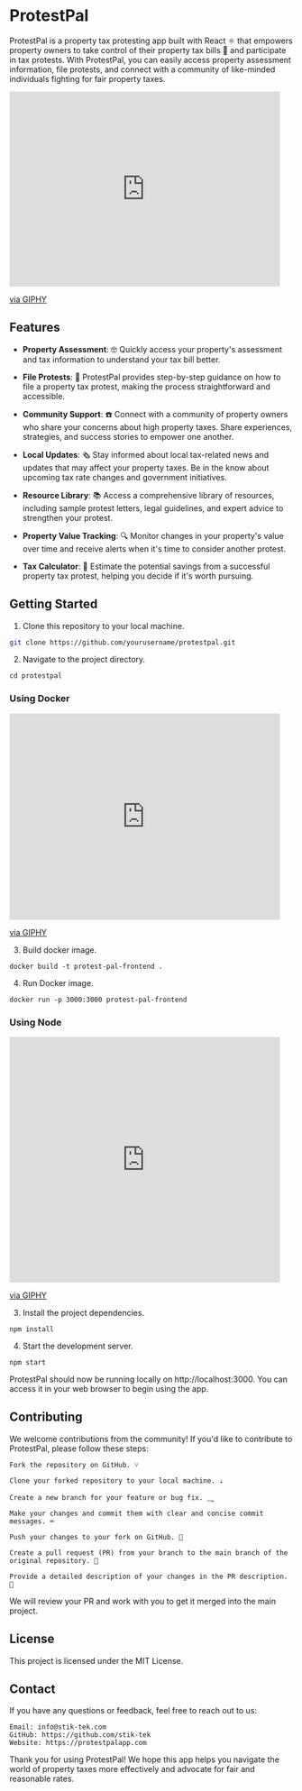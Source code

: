 # ProtestPal

ProtestPal is a property tax protesting app built with React ⚛ that empowers property owners to take control of their property tax bills 💪 and participate in tax protests. With ProtestPal, you can easily access property assessment information, file protests, and connect with a community of like-minded individuals fighting for fair property taxes. 

<iframe src="https://giphy.com/embed/xEp3raFQkgpgY" width="480" height="346" frameBorder="0" class="giphy-embed" allowFullScreen></iframe><p><a href="https://giphy.com/gifs/xEp3raFQkgpgY">via GIPHY</a></p>

## Features

- **Property Assessment**: 🤓 Quickly access your property's assessment and tax information to understand your tax bill better.

- **File Protests**: 📂 ProtestPal provides step-by-step guidance on how to file a property tax protest, making the process straightforward and accessible.

- **Community Support**: ☎️ Connect with a community of property owners who share your concerns about high property taxes. Share experiences, strategies, and success stories to empower one another.

- **Local Updates**: 🗞️ Stay informed about local tax-related news and updates that may affect your property taxes. Be in the know about upcoming tax rate changes and government initiatives.

- **Resource Library**: 📚 Access a comprehensive library of resources, including sample protest letters, legal guidelines, and expert advice to strengthen your protest.

- **Property Value Tracking**: 🔍 Monitor changes in your property's value over time and receive alerts when it's time to consider another protest.

- **Tax Calculator**: 🧮 Estimate the potential savings from a successful property tax protest, helping you decide if it's worth pursuing.

## Getting Started

1. Clone this repository to your local machine.

```bash
git clone https://github.com/yourusername/protestpal.git
```
2. Navigate to the project directory.
```
cd protestpal
```
### Using Docker
<iframe src="https://giphy.com/embed/xT5LMsC6iydeziO6nC" width="480" height="366" frameBorder="0" class="giphy-embed" allowFullScreen></iframe><p><a href="https://giphy.com/gifs/season-6-the-simpsons-6x18-xT5LMsC6iydeziO6nC">via GIPHY</a></p>

3. Build docker image.
```
docker build -t protest-pal-frontend . 
```
4. Run Docker image.
```
docker run -p 3000:3000 protest-pal-frontend
```

### Using Node
<iframe src="https://giphy.com/embed/YFkpsHWCsNUUo" width="480" height="436" frameBorder="0" class="giphy-embed" allowFullScreen></iframe><p><a href="https://giphy.com/gifs/YFkpsHWCsNUUo">via GIPHY</a></p>

3. Install the project dependencies.
```
npm install
```
4. Start the development server.
```
npm start
```


ProtestPal should now be running locally on http://localhost:3000. You can access it in your web browser to begin using the app.

## Contributing

We welcome contributions from the community! If you'd like to contribute to ProtestPal, please follow these steps:

    Fork the repository on GitHub. ⑂

    Clone your forked repository to your local machine. ⇣

    Create a new branch for your feature or bug fix. ⸑

    Make your changes and commit them with clear and concise commit messages. ⌨️

    Push your changes to your fork on GitHub. 🫸

    Create a pull request (PR) from your branch to the main branch of the original repository. 🙏

    Provide a detailed description of your changes in the PR description. 📑

We will review your PR and work with you to get it merged into the main project.
## License

This project is licensed under the MIT License.
## Contact

If you have any questions or feedback, feel free to reach out to us:

    Email: info@stik-tek.com
    GitHub: https://github.com/stik-tek
    Website: https://protestpalapp.com

Thank you for using ProtestPal! We hope this app helps you navigate the world of property taxes more effectively and advocate for fair and reasonable rates.